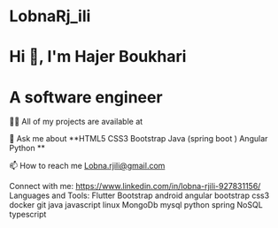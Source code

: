 # LobnaRj_ili
# Hi 👋, I'm Hajer Boukhari
  # A software engineer
👨‍💻 All of my projects are available at 

💬 Ask me about **HTML5 CSS3 Bootstrap Java (spring boot ) Angular Python   **

📫 How to reach me Lobna.rjili@gmail.com

Connect with me:
https://www.linkedin.com/in/lobna-rjili-927831156/
Languages and Tools:
 Flutter  Bootstrap android angular bootstrap css3 docker git java javascript linux MongoDb mysql  python spring NoSQL typescript
